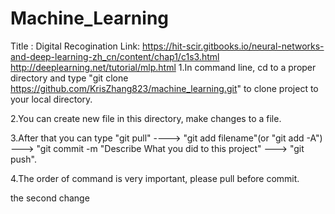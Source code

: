 # Machine_Learning


Title : Digital Recogination
Link: https://hit-scir.gitbooks.io/neural-networks-and-deep-learning-zh_cn/content/chap1/c1s3.html
      http://deeplearning.net/tutorial/mlp.html
1.In command line, cd to a proper directory and type "git clone https://github.com/KrisZhang823/machine_learning.git" to clone project to your local directory.

2.You can create new file in this directory, make changes to a file.

3.After that you can type "git pull" ----> "git add filename"(or "git add -A")   ---> "git commit -m "Describe What you did to this project"  ---> "git push".

4.The order of command is very important, please pull before commit.

the second change

